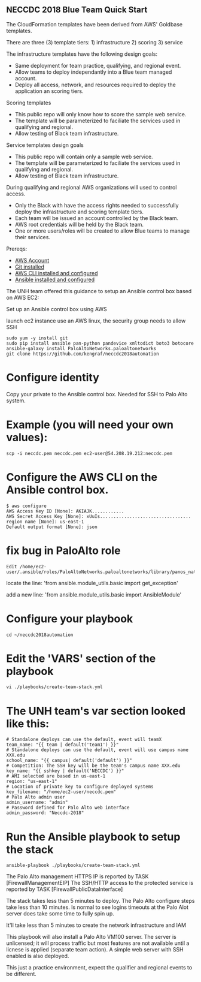 ## NECCDC 2018 Blue Team Quick Start

The CloudFormation templates have been derived from AWS' Goldbase templates.

There are three (3) template tiers: 1) infrastructure 2) scoring 3) service

The infrastructure templates have the following design goals:
* Same deployment for team practice, qualifying, and regional event.
* Allow teams to deploy independantly into a Blue team managed account.
* Deploy all access, network, and resources required to deploy the application an scoring tiers.

Scoring templates
* This public repo will only know how to score the sample web service.
* The template will be parameterized to faciliate the services used in qualifying and regional.
* Allow testing of Black team infrastructure.

Service templates design goals
* This public repo will contain only a sample web service.
* The template will be parameterized to faciliate the services used in qualifying and regional.
* Allow testing of Black team infrastructure.

During qualifying and regional AWS organizations will used to control access.
* Only the Black with have the access rights needed to successfully deploy the infrastructure and scoring template tiers.
* Each team will be issued an account controlled by the Black team.
* AWS root credentials will be held by the Black team.
* One or more users/roles will be created to allow Blue teams to manage their services.

Prereqs:

* [AWS Account](https://aws.amazon.com/)
* [Git installed](https://git-scm.com/book/en/v2/Getting-Started-Installing-Git)
* [AWS CLI installed and configured](http://docs.aws.amazon.com/cli/latest/userguide/installing.html)
* [Ansible installed and configured](http://docs.ansible.com/ansible/latest/intro_installation.html)

The UNH team offered this guidance to setup an Ansible control box based on AWS EC2:

Set up an Ansible control box using AWS

launch ec2 instance use an AWS linux, the security group needs to allow SSH

    sudo yum -y install git
    sudo pip install ansible pan-python pandevice xmltodict boto3 botocore
    ansible-galaxy install PaloAltoNetworks.paloaltonetworks
    git clone https://github.com/kengraf/neccdc2018automation

# Configure identity
Copy your private to the Ansible control box.  Needed for SSH to Palo Alto system.

# Example (you will need your own values):
    scp -i neccdc.pem neccdc.pem ec2-user@54.208.19.212:neccdc.pem

# Configure the AWS CLI on the Ansible control box.
    $ aws configure
    AWS Access Key ID [None]: AKIAJK............
    AWS Secret Access Key [None]: xUuIs..................................
    region name [None]: us-east-1
    Default output format [None]: json

# fix bug in PaloAlto role
    Edit /home/ec2-user/.ansible/roles/PaloAltoNetworks.paloaltonetworks/library/panos_nat_rule.py

locate the line: 'from ansible.module_utils.basic import get_exception'

add a new line: 'from ansible.module_utils.basic import AnsibleModule'

# Configure your playbook
    cd ~/neccdc2018automation

# Edit the 'VARS' section of the playbook 
    vi ./playbooks/create-team-stack.yml
# The UNH team's var section looked like this:

    # Standalone deploys can use the default, event will teamX
    team_name: "{{ team | default('team1') }}"
    # Standalone deploys can use the default, event will use campus name XXX.edu
    school_name: "{{ campus| default('default') }}"
    # Competition: The SSH key will be the team's campus name XXX.edu
    key_name: "{{ sshkey | default('NECCDC') }}"
    # AMI selected are based in us-east-1
    region: "us-east-1"
    # Location of private key to configure deployed systems
    key_filename: "/home/ec2-user/neccdc.pem"
    # Palo Alto admin user
    admin_username: "admin"
    # Password defined for Palo Alto web interface
    admin_password: "Neccdc-2018"

# Run the Ansible playbook to setup the stack
    ansible-playbook ./playbooks/create-team-stack.yml

The Palo Alto management HTTPS IP is reported by TASK [FirewallManagementEIP]
The SSH/HTTP access to the protected service is reported by TASK [FirewallPublicDataInterface]

The stack takes less than 5 minutes to deploy.  The Palo Alto configure steps take less than 10 minutes.  Is normal to see logins timeouts at the Palo Alot server does take some time to fully spin up.

It'll take less than 5 minutes to create the network infrastructure and IAM 

This playbook will also install a Palo Alto VM100 server.
The server is unlicensed; it will process traffic but most features are not available until a licnese is applied (separate team action).
A simple web server with SSH enabled is also deployed.

This just a practice environment, expect the qualifier and regional events to be different.
